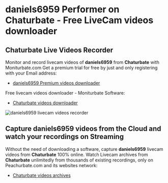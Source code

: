# daniels6959 Performer on Chaturbate - Free LiveCam videos downloader

## Chaturbate Live Videos Recorder

Monitor and record livecam videos of **daniels6959** from **Chaturbate** with Moniturbate.com
Get a premium trial for free by just and only registering with your Email address:
* [daniels6959 Premium videos downloader](https://moniturbate.com/request-demo-licence-key.html)

Free livecam videos downloader - Moniturbate Software:
* [Chaturbate videos downloader](https://moniturbate.com/moniturbate-download-software.html)

![daniels6959 livecam videos recorder](https://peachurnet.com/templates/moniturbate-software.png)


## Capture daniels6959 videos from the Cloud and watch your recordings on Streaming

Without the need of downloading a software, capture **daniels6959** livecam videos from **Chaturbate** 100% online.
Watch Livecam archives from **Chaturbate** unlimitedly from thousands of existing recordings, only on Peachurbate.com and its websites network:
* [Chaturbate videos archives](https://peachurnet.com/)